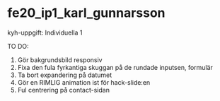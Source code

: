 # fe20_ip1_karl_gunnarsson
kyh-uppgift: Individuella 1

TO DO:

1. Gör bakgrundsbild responsiv
2. Fixa den fula fyrkantiga skuggan på de rundade inputsen, formulär
3. Ta bort expandering på datumet
5. Gör en RIMLIG animation ist för hack-slide:en
7. Ful centrering på contact-sidan
